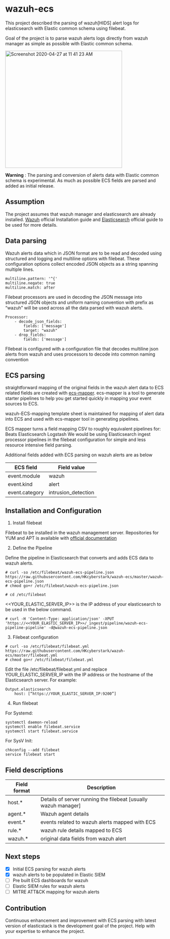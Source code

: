 # wazuh-ecs

This project described the parsing of wazuh[HIDS] alert logs for elasticsearch with Elastic common schema using filebeat.

Goal of the project is to parse wazuh alerts logs directly from wazuh manager as simple as possible with Elastic common schema.

<img width="369" alt="Screenshot 2020-04-27 at 11 41 23 AM" src="https://user-images.githubusercontent.com/40884455/80339538-7cd6de00-887c-11ea-9f9e-f4c6db8ae9a4.png">

**Warning** : The parsing and conversion of alerts data with Elastic common schema is experimental. As much as possible ECS fields are parsed and added as initial release. 

## Assumption
The project assumes that wazuh manager and elasticsearch are already installed. [Wazuh](https://documentation.wazuh.com/3.7/installation-guide/index.html) official Installation guide and [Elasticsearch](https://www.elastic.co/guide/en/elasticsearch/reference/current/install-elasticsearch.html) official guide to be used for more details. 

## Data parsing
Wazuh alerts data which in JSON format are to be read and decoded using structured and logging and multiline options with filebeat. These configuration options collect encoded JSON objects as a string spanning multiple lines.

```
multiline.pattern: '^{'
multiline.negate: true
multiline.match: after
```
Filebeat processors are used in decoding the JSON message into structured JSON objects and uniform naming convention with prefix as “wazuh” will be used across all the data parsed with wazuh alerts. 

```
Processor:
    - decode_json_fields:
        fields: ['message']
        target: "wazuh"
    - drop_fields:
        fields: ['message']
```
FIlebeat is configured with a configuration file that decodes multiline json alerts from wazuh and uses processors to decode into common naming convention

## ECS parsing
straightforward mapping of the original fields in the wazuh alert data to ECS related fields are  created with [ecs-mapper](https://github.com/elastic/ecs-mapper). ecs-mapper  is a tool to generate starter pipelines to help you get started quickly in mapping your event sources to ECS.

wazuh-ECS-mapping template sheet is maintained for mapping of alert data into ECS and used with ecs-mapper tool in generating pipelines. 

ECS mapper turns a field mapping CSV to roughly equivalent pipelines for:
Beats
Elasticsearch
Logstash
We would be using Elasticsearch ingest processor pipelines in the filebeat configuration for simple and less resource intensive field parsing. 

Additional fields added with ECS parsing on wazuh alerts are as below

| ECS field      | Field value         |
|----------------|---------------------|
| event.module   | wazuh               |
| event.kind     | alert               |
| event.category | intrusion_detection |


## Installation and Configuration
1. Install filebeat

Filebeat to be installed in the wazuh management server.  Repositories for YUM and APT is available with [official documentation](https://www.elastic.co/guide/en/beats/filebeat/current/setup-repositories.html)

2. Define the Pipeline

Define the pipeline in Elasticsearch that converts and adds ECS data to wazuh alerts.

```
# curl -so /etc/filebeat/wazuh-ecs-pipeline.json https://raw.githubusercontent.com/HKcyberstark/wazuh-ecs/master/wazuh-ecs-pipeline.json
# chmod go+r /etc/filebeat/wazuh-ecs-pipeline.json
```

```
# cd /etc/filebeat
```
<<YOUR_ELASTIC_SERVER_IP>> is the IP address of your elasticsearch to be used in the below command.
```
# curl -H 'Content-Type: application/json' -XPUT 'https://<<YOUR_ELASTIC_SERVER_IP>>/_ingest/pipeline/wazuh-ecs-pipeline-pipeline' -d@wazuh-ecs-pipeline.json
```

3. Filebeat configuration

```
# curl -so /etc/filebeat/filebeat.yml https://raw.githubusercontent.com/HKcyberstark/wazuh-ecs/master/filebeat.yml
# chmod go+r /etc/filebeat/filebeat.yml
```
Edit the file /etc/filebeat/filebeat.yml and replace YOUR_ELASTIC_SERVER_IP with the IP address or the hostname of the Elasticsearch server. For example:

```
Output.elasticsearch
    host: [“https://YOUR_ELASTIC_SERVER_IP:9200”]
```

4. Run filebeat

For Systemd:
```
systemctl daemon-reload
systemctl enable filebeat.service
systemctl start filebeat.service
```
For SysV Init:
```
chkconfig --add filebeat
service filebeat start
```

## Field descriptions

| Field format | Description                                                    |
|--------------|----------------------------------------------------------------|
| host.*       | Details of server running the filebeat [usually wazuh manager] |
| agent.*      | Wazuh agent details                                            |
| event.*      | events related to wazuh alerts mapped with ECS                 |
| rule.*       | wazuh rule details mapped to ECS                               |
| wazuh.*      | original data fields from wazuh alert                          |

## Next steps
- [x] Initial ECS parsing for wazuh alerts
- [x] wazuh alerts to be populated in Elastic SIEM
- [ ] Pre built ECS dashboards for wazuh
- [ ] Elastic SIEM rules for wazuh alerts
- [ ] MITRE ATT&CK mapping for wazuh alerts

## Contribution
Continuous enhancement and improvement with ECS parsing with latest version of elasticstack is the development goal of the project. Help with your expertise to enhance the project.
